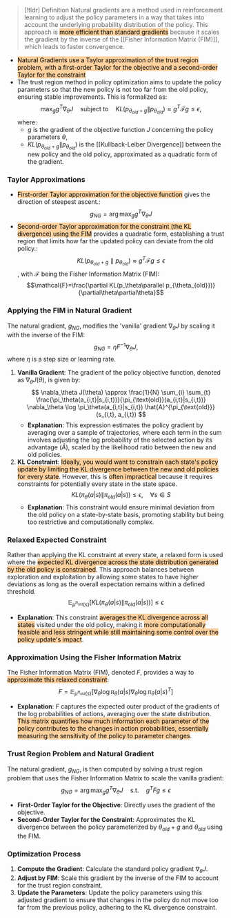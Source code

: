 > [!tldr] Definition
> Natural gradients are a method used in reinforcement learning to adjust the policy parameters in a way that takes into account the underlying probability distribution of the policy. This approach is <mark style="background: #FFB86CA6;">more efficient than standard gradients</mark> because it scales the gradient by the inverse of the [[Fisher Information Matrix (FIM)]], which leads to faster convergence. 

- <mark style="background: #FFB86CA6;">Natural Gradients use a Taylor approximation of the trust region problem, with a first-order Taylor for the objective and a second-order Taylor for the constraint</mark>
- The trust region method in policy optimization aims to update the policy parameters so that the new policy is not too far from the old policy, ensuring stable improvements. This is formalized as:$$
   \max_{g} g^T \nabla_\theta J \quad \text{subject to} \quad KL(p_{\theta_{old} + g} \| p_{\theta_{old}}) \approx g^T \mathcal{F} g \leq \epsilon,
   $$where:
   - $g$ is the gradient of the objective function $J$ concerning the policy parameters $\theta$,
   - $KL(p_{\theta_{old} + g} \| p_{\theta_{old}})$ is the [[Kullback-Leiber Divergence]] between the new policy and the old policy, approximated as a quadratic form of the gradient.
### Taylor Approximations
- <mark style="background: #FFB86CA6;">First-order Taylor approximation for the objective function</mark> gives the direction of steepest ascent.: $$g_{NG}=\arg\max_{g}g^{T}\nabla_{\theta}J$$
- <mark style="background: #FFB86CA6;">Second-order Taylor approximation for the constraint (the KL divergence) using the FIM</mark> provides a quadratic form, establishing a trust region that limits how far the updated policy can deviate from the old policy.: $$KL(p_{\theta_{old}+g}\parallel p_{\theta_{old}})\approx g^{T}\mathcal{F}g\le\epsilon$$, with $\mathcal{F}$ being the Fisher Information Matrix (FIM): $$\mathcal{F}=\frac{\partial KL(p_\theta\parallel p_{\theta_{old}})}{\partial\theta\partial\theta}$$
### Applying the FIM in Natural Gradient
The natural gradient, $g_{NG}$, modifies the 'vanilla' gradient $\nabla_\theta J$ by scaling it with the inverse of the FIM:
$$ g_{NG} = \eta F^{-1} \nabla_\theta J, $$
where $\eta$ is a step size or learning rate.

1. **Vanilla Gradient**: The gradient of the policy objective function, denoted as $\nabla_\theta J(\theta)$, is given by:
   $$
   \nabla_\theta J(\theta) \approx \frac{1}{N} \sum_{i} \sum_{t} \frac{\pi_\theta(a_{i,t}|s_{i,t})}{\pi_{\text{old}}(a_{i,t}|s_{i,t})} \nabla_\theta \log \pi_\theta(a_{i,t}|s_{i,t}) \hat{A}^{\pi_{\text{old}}}(s_{i,t}, a_{i,t})
   $$
   - **Explanation**: This expression estimates the policy gradient by averaging over a sample of trajectories, where each term in the sum involves adjusting the log probability of the selected action by its advantage ($\hat{A}$), scaled by the likelihood ratio between the new and old policies.
2. **KL Constraint**: <mark style="background: #FFB86CA6;">Ideally, you would want to constrain each state's policy update by limiting the KL divergence between the new and old policies for every state</mark>. However, this is <mark style="background: #FFB86CA6;">often impractical</mark> because it requires constraints for potentially every state in the state space.
   $$
   KL(\pi_\theta(a|s) \| \pi_{\text{old}}(a|s)) \leq \epsilon, \quad \forall s \in S
   $$
   - **Explanation**: This constraint would ensure minimal deviation from the old policy on a state-by-state basis, promoting stability but being too restrictive and computationally complex.
### Relaxed Expected Constraint
Rather than applying the KL constraint at every state, a relaxed form is used where the <mark style="background: #FFB86CA6;">expected KL divergence across the state distribution generated by the old policy is constrained</mark>. This approach balances between exploration and exploitation by allowing some states to have higher deviations as long as the overall expectation remains within a defined threshold.
   $$
   \mathbb{E}_{\mu^{\pi_{\text{old}}}(s)} [KL(\pi_\theta(a|s) \| \pi_{\text{old}}(a|s))] \leq \epsilon
   $$
   - **Explanation**: This constraint <mark style="background: #FFB86CA6;">averages the KL divergence across all states</mark> visited under the old policy, making it <mark style="background: #FFB86CA6;">more computationally feasible and less stringent while still maintaining some control over the policy update's impact</mark>.
### Approximation Using the Fisher Information Matrix
The Fisher Information Matrix (FIM), denoted $F$, provides a way to <mark style="background: #FFB86CA6;">approximate this relaxed constraint</mark>:
   $$
   F = \mathbb{E}_{\mu^{\pi_{\text{old}}}(s)} \left[ \nabla_\theta \log \pi_\theta(a|s) \nabla_\theta \log \pi_\theta(a|s)^T \right]
   $$
   - **Explanation**: $F$ captures the expected outer product of the gradients of the log probabilities of actions, averaging over the state distribution. <mark style="background: #FFB86CA6;">This matrix quantifies how much information each parameter of the policy contributes to the changes in action probabilities, essentially measuring the sensitivity of the policy to parameter changes</mark>.
### Trust Region Problem and Natural Gradient
The natural gradient, $g_{NG}$, is then computed by solving a trust region problem that uses the Fisher Information Matrix to scale the vanilla gradient:
   $$
   g_{NG} = \arg\max_g g^T \nabla_\theta J \quad \text{s.t.} \quad g^T F g \leq \epsilon
   $$
   - **First-Order Taylor for the Objective**: Directly uses the gradient of the objective.
   - **Second-Order Taylor for the Constraint**: Approximates the KL divergence between the policy parameterized by $\theta_{old} + g$ and $\theta_{old}$ using the FIM.
### Optimization Process
1. **Compute the Gradient**: Calculate the standard policy gradient $\nabla_\theta J$.
2. **Adjust by FIM**: Scale this gradient by the inverse of the FIM to account for the trust region constraint.
3. **Update the Parameters**: Update the policy parameters using this adjusted gradient to ensure that changes in the policy do not move too far from the previous policy, adhering to the KL divergence constraint.
